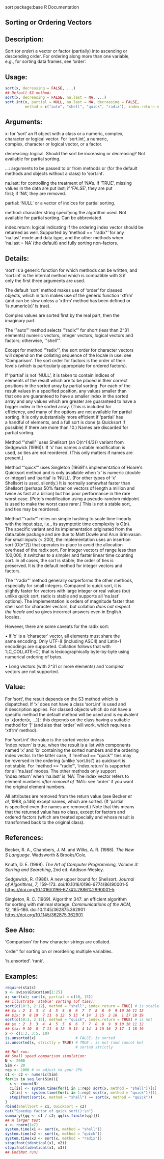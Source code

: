 sort                   package:base                    R Documentation  
  
## Sorting or Ordering Vectors  
  
## Description:  
  
Sort (or _order_) a vector or factor (partially) into ascending or  
descending order.  For ordering along more than one variable,  
e.g., for sorting data frames, see ‘order’.  
  
## Usage:  
```r  
sort(x, decreasing = FALSE, ...)  
## Default S3 method:  
sort(x, decreasing = FALSE, na.last = NA, ...)  
sort.int(x, partial = NULL, na.last = NA, decreasing = FALSE,  
         method = c("auto", "shell", "quick", "radix"), index.return = FALSE)  
```  
## Arguments:  
  
  x: for ‘sort’ an R object with a class or a numeric, complex,  
     character or logical vector.  For ‘sort.int’, a numeric,  
     complex, character or logical vector, or a factor.  
  
decreasing: logical.  Should the sort be increasing or decreasing?  Not  
     available for partial sorting.  
  
...: arguments to be passed to or from methods or (for the default  
     methods and objects without a class) to ‘sort.int’.  
  
 na.last: for controlling the treatment of ‘NA’s.  If ‘TRUE’, missing  
     values in the data are put last; if ‘FALSE’, they are put  
     first; if ‘NA’, they are removed.  
  
 partial: ‘NULL’ or a vector of indices for partial sorting.  
  
  method: character string specifying the algorithm used.  Not  
     available for partial sorting.  Can be abbreviated.  
  
index.return: logical indicating if the ordering index vector should be  
     returned as well. Supported by ‘method == "radix"’ for any  
     ‘na.last’ mode and data type, and the other methods when  
     ‘na.last = NA’ (the default) and fully sorting non-factors.  
  
## Details:  
  
‘sort’ is a generic function for which methods can be written, and  
‘sort.int’ is the internal method which is compatible with S if  
only the first three arguments are used.  
  
The default ‘sort’ method makes use of ‘order’ for classed  
objects, which in turn makes use of the generic function ‘xtfrm’  
(and can be slow unless a ‘xtfrm’ method has been defined or  
‘is.numeric(x)’ is true).  
  
Complex values are sorted first by the real part, then the  
imaginary part.  
  
The ‘"auto"’ method selects ‘"radix"’ for short (less than 2^31  
elements) numeric vectors, integer vectors, logical vectors and  
factors; otherwise, ‘"shell"’.  
  
Except for method ‘"radix"’, the sort order for character vectors  
will depend on the collating sequence of the locale in use: see  
‘Comparison’.  The sort order for factors is the order of their  
levels (which is particularly appropriate for ordered factors).  
  
If ‘partial’ is not ‘NULL’, it is taken to contain indices of  
elements of the result which are to be placed in their correct  
positions in the sorted array by partial sorting.  For each of the  
result values in a specified position, any values smaller than  
that one are guaranteed to have a smaller index in the sorted  
array and any values which are greater are guaranteed to have a  
bigger index in the sorted array.  (This is included for  
efficiency, and many of the options are not available for partial  
sorting.  It is only substantially more efficient if ‘partial’ has  
a handful of elements, and a full sort is done (a Quicksort if  
possible) if there are more than 10.)  Names are discarded for  
partial sorting.  
  
Method ‘"shell"’ uses Shellsort (an O(n^{4/3}) variant from  
Sedgewick (1986)).  If ‘x’ has names a stable modification is  
used, so ties are not reordered.  (This only matters if names are  
present.)  
  
Method ‘"quick"’ uses Singleton (1969)'s implementation of Hoare's  
Quicksort method and is only available when ‘x’ is numeric (double  
or integer) and ‘partial’ is ‘NULL’.  (For other types of ‘x’  
Shellsort is used, silently.)  It is normally somewhat faster than  
Shellsort (perhaps 50% faster on vectors of length a million and  
twice as fast at a billion) but has poor performance in the rare  
worst case.  (Peto's modification using a pseudo-random midpoint  
is used to make the worst case rarer.)  This is not a stable sort,  
and ties may be reordered.  
  
Method ‘"radix"’ relies on simple hashing to scale time linearly  
with the input size, i.e., its asymptotic time complexity is O(n).  
The specific variant and its implementation originated from the  
data.table package and are due to Matt Dowle and Arun Srinivasan.  
For small inputs (< 200), the implementation uses an insertion  
sort (O(n^2)) that operates in-place to avoid the allocation  
overhead of the radix sort. For integer vectors of range less than  
100,000, it switches to a simpler and faster linear time counting  
sort. In all cases, the sort is stable; the order of ties is  
preserved. It is the default method for integer vectors and  
factors.  
  
The ‘"radix"’ method generally outperforms the other methods,  
especially for small integers.  Compared to quick sort, it is  
slightly faster for vectors with large integer or real values (but  
unlike quick sort, radix is stable and supports all ‘na.last’  
options). The implementation is orders of magnitude faster than  
shell sort for character vectors, but collation _does not respect  
the locale_ and so gives incorrect answers even in English  
locales.  
  
However, there are some caveats for the radix sort:  
  
   • If ‘x’ is a ‘character’ vector, all elements must share the  
     same encoding.  Only UTF-8 (including ASCII) and Latin-1  
     encodings are supported.  Collation follows that with  
     ‘LC_COLLATE=C’, that is lexicographically byte-by-byte using  
     numerical ordering of bytes.  
  
   • Long vectors (with 2^31 or more elements) and ‘complex’  
     vectors are not supported.  
  
## Value:  
  
For ‘sort’, the result depends on the S3 method which is  
dispatched.  If ‘x’ does not have a class ‘sort.int’ is used and  
it description applies.  For classed objects which do not have a  
specific method the default method will be used and is equivalent  
to ‘x[order(x, ...)]’: this depends on the class having a suitable  
method for ‘[’ (and also that ‘order’ will work, which requires a  
‘xtfrm’ method).  
  
For ‘sort.int’ the value is the sorted vector unless  
‘index.return’ is true, when the result is a list with components  
named ‘x’ and ‘ix’ containing the sorted numbers and the ordering  
index vector.  In the latter case, if ‘method == "quick"’ ties may  
be reversed in the ordering (unlike ‘sort.list’) as quicksort is  
not stable.  For ‘method == "radix"’, ‘index.return’ is supported  
for all ‘na.last’ modes. The other methods only support  
‘index.return’ when ‘na.last’ is ‘NA’. The index vector refers to  
element numbers _after removal of ‘NA’s_: see ‘order’ if you want  
the original element numbers.  
  
All attributes are removed from the return value (see Becker _et  
al_, 1988, p.146) except names, which are sorted.  (If ‘partial’  
is specified even the names are removed.)  Note that this means  
that the returned value has no class, except for factors and  
ordered factors (which are treated specially and whose result is  
transformed back to the original class).  
  
## References:  
  
Becker, R. A., Chambers, J. M. and Wilks, A. R. (1988).  _The New  
S Language_.  Wadsworth & Brooks/Cole.  
  
Knuth, D. E. (1998).  _The Art of Computer Programming, Volume 3:  
Sorting and Searching_, 2nd ed.  Addison-Wesley.  
  
Sedgewick, R. (1986).  A new upper bound for Shellsort.  _Journal  
of Algorithms_, *7*, 159-173.  doi:10.1016/0196-6774(86)90001-5  
<https://doi.org/10.1016/0196-6774%2886%2990001-5>.  
  
Singleton, R. C. (1969).  Algorithm 347: an efficient algorithm  
for sorting with minimal storage.  _Communications of the ACM_,  
*12*, 185-186.  doi:10.1145/362875.362901  
<https://doi.org/10.1145/362875.362901>.  
  
## See Also:  
  
‘Comparison’ for how character strings are collated.  
  
‘order’ for sorting on or reordering multiple variables.  
  
‘is.unsorted’. ‘rank’.  
  
## Examples:  
```r  
require(stats)  
x <- swiss$Education[1:25]  
x; sort(x); sort(x, partial = c(10, 15))  
## illustrate 'stable' sorting (of ties):  
sort(c(10:3, 2:12), method = "shell", index.return = TRUE) # is stable  
## $x : 2  3  3  4  4  5  5  6  6  7  7  8  8  9  9 10 10 11 12  
## $ix: 9  8 10  7 11  6 12  5 13  4 14  3 15  2 16  1 17 18 19  
sort(c(10:3, 2:12), method = "quick", index.return = TRUE) # is not  
## $x : 2  3  3  4  4  5  5  6  6  7  7  8  8  9  9 10 10 11 12  
## $ix: 9 10  8  7 11  6 12  5 13  4 14  3 15 16  2 17  1 18 19  
x <- c(1:3, 3:5, 10)  
is.unsorted(x)                  # FALSE: is sorted  
is.unsorted(x, strictly = TRUE) # TRUE : is not (and cannot be)  
                                # sorted strictly  
## Not run:  
## Small speed comparison simulation:  
N <- 2000  
Sim <- 20  
rep <- 1000 # << adjust to your CPU  
c1 <- c2 <- numeric(Sim)  
for(is in seq_len(Sim)){  
  x <- rnorm(N)  
  c1[is] <- system.time(for(i in 1:rep) sort(x, method = "shell"))[1]  
  c2[is] <- system.time(for(i in 1:rep) sort(x, method = "quick"))[1]  
  stopifnot(sort(x, method = "shell") == sort(x, method = "quick"))  
}  
rbind(ShellSort = c1, QuickSort = c2)  
cat("Speedup factor of quick sort():\n")  
summary({qq <- c1 / c2; qq[is.finite(qq)]})  
## A larger test  
x <- rnorm(1e7)  
system.time(x1 <- sort(x, method = "shell"))  
system.time(x2 <- sort(x, method = "quick"))  
system.time(x3 <- sort(x, method = "radix"))  
stopifnot(identical(x1, x2))  
stopifnot(identical(x1, x3))  
## End(Not run)  
```
